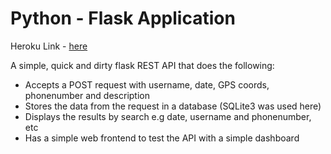 # Python - Flask Application

Heroku Link - [here](https://alba-task.herokuapp.com/)

A simple, quick and dirty flask REST API that does the following:

- Accepts a POST request with username, date, GPS coords, phonenumber and description
- Stores the data from the request in a database (SQLite3 was used here)
- Displays the results by search e.g date, username and phonenumber, etc
- Has a simple web frontend to test the API with a simple dashboard 
